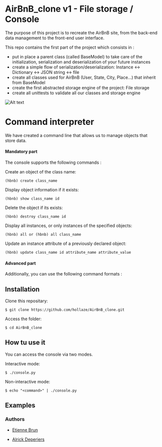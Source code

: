 # AirBnB_clone v1 - File storage / Console

The purpose of this project is to recreate the AirBnB site, from the back-end data management to the front-end user interface.

This repo contains the first part of the project which consists in :

*    put in place a parent class (called BaseModel) to take care of the initialization, serialization and deserialization of your future instances
*    create a simple flow of serialization/deserialization: Instance <-> Dictionary <-> JSON string <-> file
*    create all classes used for AirBnB (User, State, City, Place…) that inherit from BaseModel
*    create the first abstracted storage engine of the project: File storage
*    create all unittests to validate all our classes and storage engine

![Alt text](https://imagizer.imageshack.com/v2/1257x669q90/924/Aebfet.png "The part of this project: v1")

# Command interpreter

We have created a command line that allows us to manage objects that store data.

#### Mandatory part

The console supports the following commands :

Create an object of the class name:

    (hbnb) create class_name

Display object information if it exists:

    (hbnb) show class_name id

Delete the object if its exists:

    (hbnb) destroy class_name id

Display all instances, or only instances of the specified objects:

    (hbnb) all or (hbnb) all class_name

Update an instance attribute of a previously declared object:

    (hbnb) update class_name id attribute_name attribute_value

#### Advanced part

Additionally, you can use the following command formats :


## Installation

Clone this repositary:

    $ git clone https://github.com/hollaze/AirBnB_clone.git 

Access the folder:

    $ cd AirBnB_clone

## How tu use it

You can access the console via two modes.

Interactive mode:

    $ ./console.py

Non-interactive mode:

    $ echo "<command>" | ./console.py

## Examples

### Authors

*   [Etienne Brun](https://github.com/EtienneBrJ)

*   [Alrick Deperiers](https://github.com/hollaze)
